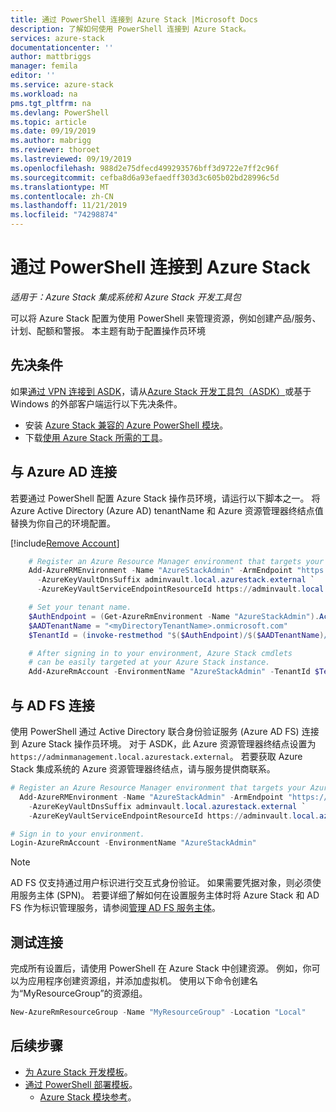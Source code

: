 ```yaml
---
title: 通过 PowerShell 连接到 Azure Stack |Microsoft Docs
description: 了解如何使用 PowerShell 连接到 Azure Stack。
services: azure-stack
documentationcenter: ''
author: mattbriggs
manager: femila
editor: ''
ms.service: azure-stack
ms.workload: na
pms.tgt_pltfrm: na
ms.devlang: PowerShell
ms.topic: article
ms.date: 09/19/2019
ms.author: mabrigg
ms.reviewer: thoroet
ms.lastreviewed: 09/19/2019
ms.openlocfilehash: 988d2e75dfecd499293576bff3d9722e7ff2c96f
ms.sourcegitcommit: cefba8d6a93efaedff303d3c605b02bd28996c5d
ms.translationtype: MT
ms.contentlocale: zh-CN
ms.lasthandoff: 11/21/2019
ms.locfileid: "74298874"
---
```

# <a name="connect-to-azure-stack-with-powershell"></a>通过 PowerShell 连接到 Azure Stack

*适用于：Azure Stack 集成系统和 Azure Stack 开发工具包*

可以将 Azure Stack 配置为使用 PowerShell 来管理资源，例如创建产品/服务、计划、配额和警报。 本主题有助于配置操作员环境

## <a name="prerequisites"></a>先决条件

如果[通过 VPN 连接到 ASDK](../asdk/asdk-connect.md#connect-with-vpn)，请从[Azure Stack 开发工具包（ASDK）](../asdk/asdk-connect.md#connect-with-rdp)或基于 Windows 的外部客户端运行以下先决条件。

- 安装 [Azure Stack 兼容的 Azure PowerShell 模块](azure-stack-powershell-install.md)。  
- 下载[使用 Azure Stack 所需的工具](azure-stack-powershell-download.md)。  

## <a name="connect-with-azure-ad"></a>与 Azure AD 连接

若要通过 PowerShell 配置 Azure Stack 操作员环境，请运行以下脚本之一。 将 Azure Active Directory (Azure AD) tenantName 和 Azure 资源管理器终结点值替换为你自己的环境配置。

[!include[Remove Account](../../includes/remove-account.md)]

```powershell  
    # Register an Azure Resource Manager environment that targets your Azure Stack instance. Get your Azure Resource Manager endpoint value from your service provider.
    Add-AzureRMEnvironment -Name "AzureStackAdmin" -ArmEndpoint "https://adminmanagement.local.azurestack.external" `
      -AzureKeyVaultDnsSuffix adminvault.local.azurestack.external `
      -AzureKeyVaultServiceEndpointResourceId https://adminvault.local.azurestack.external

    # Set your tenant name.
    $AuthEndpoint = (Get-AzureRmEnvironment -Name "AzureStackAdmin").ActiveDirectoryAuthority.TrimEnd('/')
    $AADTenantName = "<myDirectoryTenantName>.onmicrosoft.com"
    $TenantId = (invoke-restmethod "$($AuthEndpoint)/$($AADTenantName)/.well-known/openid-configuration").issuer.TrimEnd('/').Split('/')[-1]

    # After signing in to your environment, Azure Stack cmdlets
    # can be easily targeted at your Azure Stack instance.
    Add-AzureRmAccount -EnvironmentName "AzureStackAdmin" -TenantId $TenantId
```

## <a name="connect-with-ad-fs"></a>与 AD FS 连接

使用 PowerShell 通过 Active Directory 联合身份验证服务 (Azure AD FS) 连接到 Azure Stack 操作员环境。 对于 ASDK，此 Azure 资源管理器终结点设置为 `https://adminmanagement.local.azurestack.external`。 若要获取 Azure Stack 集成系统的 Azure 资源管理器终结点，请与服务提供商联系。

  ```powershell  
  # Register an Azure Resource Manager environment that targets your Azure Stack instance. Get your Azure Resource Manager endpoint value from your service provider.
    Add-AzureRMEnvironment -Name "AzureStackAdmin" -ArmEndpoint "https://adminmanagement.local.azurestack.external" `
      -AzureKeyVaultDnsSuffix adminvault.local.azurestack.external `
      -AzureKeyVaultServiceEndpointResourceId https://adminvault.local.azurestack.external

  # Sign in to your environment.
  Login-AzureRmAccount -EnvironmentName "AzureStackAdmin"
  ```

> [!Note]  
> AD FS 仅支持通过用户标识进行交互式身份验证。 如果需要凭据对象，则必须使用服务主体 (SPN)。 若要详细了解如何在设置服务主体时将 Azure Stack 和 AD FS 作为标识管理服务，请参阅[管理 AD FS 服务主体](azure-stack-create-service-principals.md#manage-an-ad-fs-service-principal)。

## <a name="test-the-connectivity"></a>测试连接

完成所有设置后，请使用 PowerShell 在 Azure Stack 中创建资源。 例如，你可以为应用程序创建资源组，并添加虚拟机。 使用以下命令创建名为“MyResourceGroup”的资源组。

```powershell  
New-AzureRmResourceGroup -Name "MyResourceGroup" -Location "Local"
```

## <a name="next-steps"></a>后续步骤

- [为 Azure Stack 开发模板](../user/azure-stack-develop-templates.md)。
- [通过 PowerShell 部署模板](../user/azure-stack-deploy-template-powershell.md)。
  - [Azure Stack 模块参考](https://docs.microsoft.com/powershell/azure/azure-stack/overview)。
